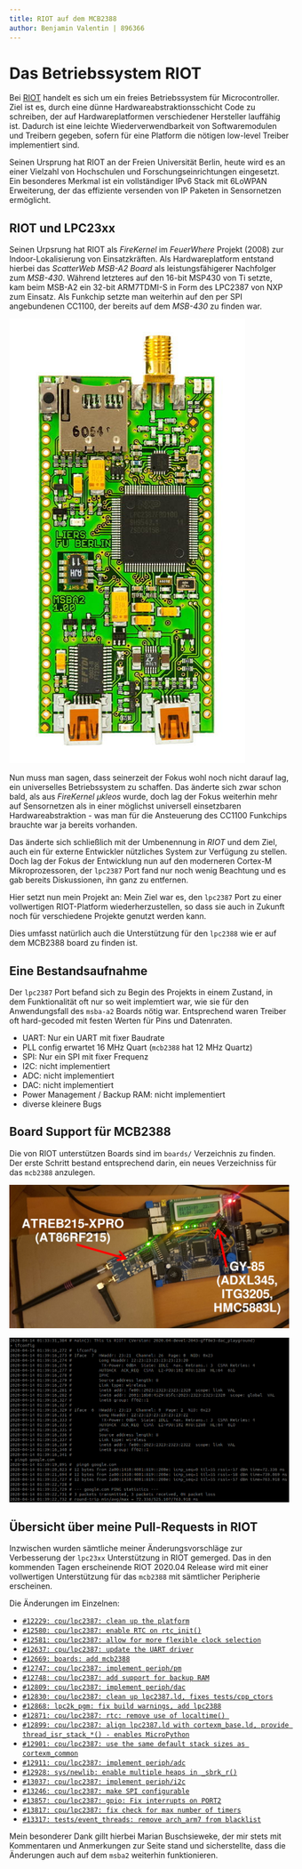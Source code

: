 ```yaml
---
title: RIOT auf dem MCB2388
author: Benjamin Valentin | 896366
---
```


# Das Betriebssystem RIOT

Bei [RIOT](https://github.com/RIOT-OS/RIOT) handelt es sich um ein freies Betriebssystem für Microcontroller.
Ziel ist es, durch eine dünne Hardwareabstraktionsschicht Code zu schreiben, der auf Hardwareplatformen
verschiedener Hersteller lauffähig ist.
Dadurch ist eine leichte Wiederverwendbarkeit von Softwaremodulen und Treibern gegeben, sofern für eine
Platform die nötigen low-level Treiber implementiert sind.

Seinen Ursprung hat RIOT an der Freien Universität Berlin, heute wird es an einer Vielzahl von Hochschulen
und Forschungseinrichtungen eingesetzt.
Ein besonderes Merkmal ist ein vollständiger IPv6 Stack mit 6LoWPAN Erweiterung, der das effiziente
versenden von IP Paketen in Sensornetzen ermöglicht.

## RIOT und LPC23xx

Seinen Urpsrung hat RIOT als *FireKernel* im *FeuerWhere* Projekt (2008) zur Indoor-Lokalisierung von
Einsatzkräften. Als Hardwareplatform entstand hierbei das *ScatterWeb MSB-A2 Board* als leistungsfähigerer
Nachfolger zum *MSB-430*.
Während letzteres auf den 16-bit MSP430 von Ti setzte, kam beim MSB-A2 ein 32-bit ARM7TDMI-S in Form des
LPC2387 von NXP zum Einsatz.
Als Funkchip setzte man weiterhin auf den per SPI angebundenen CC1100, der bereits auf dem *MSB-430*
zu finden war.

![Das ScatterWeb MSB-A2 Board](msba2.jpg)

Nun muss man sagen, dass seinerzeit der Fokus wohl noch nicht darauf lag, ein universelles Betriebssystem
zu schaffen. Das änderte sich zwar schon bald, als aus *FireKernel* *µkleos* wurde, doch lag der Fokus
weiterhin mehr auf Sensornetzen als in einer möglichst universell einsetzbaren Hardwareabstraktion - was
man für die Ansteuerung des CC1100 Funkchips brauchte war ja bereits vorhanden.

Das änderte sich schließlich mit der Umbenennung in *RIOT* und dem Ziel, auch ein für externe Entwickler
nützliches System zur Verfügung zu stellen.
Doch lag der Fokus der Entwicklung nun auf den moderneren Cortex-M Mikroprozessoren, der `lpc2387` Port
fand nur noch wenig Beachtung und es gab bereits Diskussionen, ihn ganz zu entfernen.

Hier setzt nun mein Projekt an: Mein Ziel war es, den `lpc2387` Port zu einer vollwertigen RIOT-Platform
wiederherzustellen, so dass sie auch in Zukunft noch für verschiedene Projekte genutzt werden kann.

Dies umfasst natürlich auch die Unterstützung für den `lpc2388` wie er auf dem MCB2388 board zu finden ist.

## Eine Bestandsaufnahme

Der `lpc2387` Port befand sich zu Begin des Projekts in einem Zustand, in dem Funktionalität oft nur so
weit implemtiert war, wie sie für den Anwendungsfall des `msba-a2` Boards nötig war.
Entsprechend waren Treiber oft hard-gecoded mit festen Werten für Pins und Datenraten.

 - UART: Nur ein UART mit fixer Baudrate
 - PLL config erwartet 16 MHz Quart (`mcb2388` hat 12 MHz Quartz)
 - SPI: Nur ein SPI mit fixer Frequenz
 - I2C: nicht implementiert
 - ADC: nicht implementiert
 - DAC: nicht implementiert
 - Power Management / Backup RAM: nicht implementiert
 - diverse kleinere Bugs

## Board Support für MCB2388

Die von RIOT unterstützen Boards sind im `boards/` Verzeichnis zu finden.
Der erste Schritt bestand entsprechend darin, ein neues Verzeichniss für das `mcb2388` anzulegen.



![Der Testaufbau mit ATREB215-XPRO und GY-85](Aufbau.jpg)


![Ausgabe von `ifconfig` und `ping6` auf dem MCB2388](ifconfig_ping.png)

## Übersicht über meine Pull-Requests in RIOT

Inzwischen wurden sämtliche meiner Änderungsvorschläge zur Verbesserung der `lpc23xx` Unterstützung
in RIOT gemerged. Das in den kommenden Tagen erscheinende RIOT 2020.04 Release wird mit einer vollwertigen
Unterstützung für das `mcb2388` mit sämtlicher Peripherie erscheinen.

Die Änderungen im Einzelnen:

 - [`#12229: cpu/lpc2387: clean up the platform`](https://github.com/RIOT-OS/RIOT/pull/12229)
 - [`#12580: cpu/lpc2387: enable RTC on rtc_init()`](https://github.com/RIOT-OS/RIOT/pull/12580)
 - [`#12581: cpu/lpc2387: allow for more flexible clock selection`](https://github.com/RIOT-OS/RIOT/pull/12581)
 - [`#12637: cpu/lpc2387: update the UART driver`](https://github.com/RIOT-OS/RIOT/pull/12637)
 - [`#12669: boards: add mcb2388`](https://github.com/RIOT-OS/RIOT/pull/12669)
 - [`#12747: cpu/lpc2387: implement periph/pm`](https://github.com/RIOT-OS/RIOT/pull/12747)
 - [`#12748: cpu/lpc2387: add support for backup RAM`](https://github.com/RIOT-OS/RIOT/pull/12748)
 - [`#12809: cpu/lpc2387: implement periph/dac`](https://github.com/RIOT-OS/RIOT/pull/12809)
 - [`#12830: cpu/lpc2387: clean up lpc2387.ld, fixes tests/cpp_ctors`](https://github.com/RIOT-OS/RIOT/pull/12830)
 - [`#12868: lpc2k_pgm: fix build warnings, add lpc2388`](https://github.com/RIOT-OS/RIOT/pull/12868)
 - [`#12871: cpu/lpc2387: rtc: remove use of localtime() `](https://github.com/RIOT-OS/RIOT/pull/12871)
 - [`#12899: cpu/lpc2387: align lpc2387.ld with cortexm_base.ld, provide thread_isr_stack_*() - enables MicroPython`](https://github.com/RIOT-OS/RIOT/pull/12899)
 - [`#12901: cpu/lpc2387: use the same default stack sizes as cortexm_common`](https://github.com/RIOT-OS/RIOT/pull/12901)
 - [`#12911: cpu/lpc2387: implement periph/adc`](https://github.com/RIOT-OS/RIOT/pull/12911)
 - [`#12928: sys/newlib: enable multiple heaps in _sbrk_r()`](https://github.com/RIOT-OS/RIOT/pull/12928)
 - [`#13037: cpu/lpc2387: implement periph/i2c`](https://github.com/RIOT-OS/RIOT/pull/13037)
 - [`#13246: cpu/lpc2387: make SPI configurable`](https://github.com/RIOT-OS/RIOT/pull/13246)
 - [`#13857: cpu/lpc2387: gpio: Fix interrupts on PORT2`](https://github.com/RIOT-OS/RIOT/pull/13857)
 - [`#13817: cpu/lpc2387: fix check for max number of timers`](https://github.com/RIOT-OS/RIOT/pull/13817)
 - [`#13317: tests/event_threads: remove arch_arm7 from blacklist`](https://github.com/RIOT-OS/RIOT/pull/13317)

Mein besonderer Dank gillt hierbei Marian Buschsieweke, der mir stets mit Kommentaren und Anmerkungen zur
Seite stand und sicherstellte, dass die Änderungen auch auf dem `msba2` weiterhin funktionieren.
